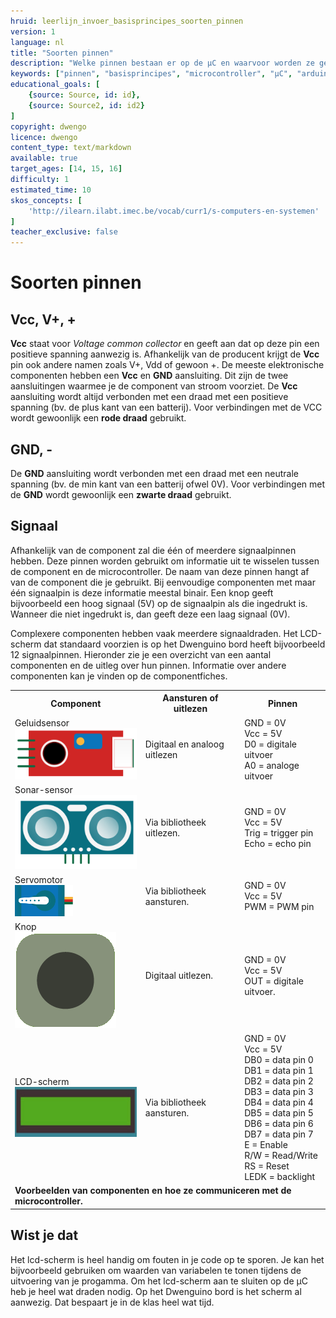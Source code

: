 ```yaml
---
hruid: leerlijn_invoer_basisprincipes_soorten_pinnen
version: 1
language: nl
title: "Soorten pinnen"
description: "Welke pinnen bestaan er op de µC en waarvoor worden ze gebruikt?"
keywords: ["pinnen", "basisprincipes", "microcontroller", "µC", "arduino", "dwenguino"]
educational_goals: [
    {source: Source, id: id}, 
    {source: Source2, id: id2}
]
copyright: dwengo
licence: dwengo
content_type: text/markdown
available: true
target_ages: [14, 15, 16]
difficulty: 1
estimated_time: 10
skos_concepts: [
    'http://ilearn.ilabt.imec.be/vocab/curr1/s-computers-en-systemen'
]
teacher_exclusive: false
---
```


# Soorten pinnen

## Vcc, V+, +

**Vcc** staat voor *Voltage common collector* en geeft aan dat op deze pin een positieve spanning aanwezig is. Afhankelijk van de producent krijgt de **Vcc**  pin ook andere namen zoals V+, Vdd of gewoon +. De meeste elektronische componenten hebben een **Vcc** en **GND** aansluiting. Dit zijn de twee aansluitingen waarmee je de component van stroom voorziet. De **Vcc** aansluiting wordt altijd verbonden met een draad met een positieve spanning (bv. de plus kant van een batterij). Voor verbindingen met de VCC wordt gewoonlijk een **rode draad** gebruikt. 

## GND, -

De **GND** aansluiting wordt verbonden met een draad met een neutrale spanning (bv. de min kant van een batterij ofwel 0V). Voor verbindingen met de **GND** wordt gewoonlijk een **zwarte draad** gebruikt. 

## Signaal

Afhankelijk van de component zal die één of meerdere signaalpinnen hebben. Deze pinnen worden gebruikt om informatie uit te wisselen tussen de component en de microcontroller. De naam van deze pinnen hangt af van de component die je gebruikt. Bij eenvoudige componenten met maar één signaalpin is deze informatie meestal binair. Een knop geeft bijvoorbeeld een hoog signaal (5V) op de signaalpin als die ingedrukt is. Wanneer die niet ingedrukt is, dan geeft deze een laag signaal (0V).

Complexere componenten hebben vaak meerdere signaaldraden. Het LCD-scherm dat standaard voorzien is op het Dwenguino bord heeft bijvoorbeeld 12 signaalpinnen. Hieronder zie je een overzicht van een aantal componenten en de uitleg over hun pinnen. Informatie over andere componenten kan je vinden op de componentfiches.

<table>
    <tr>
        <th>
            <strong>Component</strong>
        </th>
        <th>
            <strong>Aansturen of uitlezen</strong>
        </th>
        <th>
            <strong>Pinnen</strong>
        </th>
    </tr>
    <tr>
        <td>
            <div>Geluidsensor</div>
            <img src="img/sound.png" alt="Afbeelding geluidsensor" title="Afbeelding geluidsensor"></img>
        </td>
        <td>
            Digitaal en analoog uitlezen
        </td>
        <td>
            GND = 0V</br>
            Vcc = 5V</br>
            D0 = digitale uitvoer</br>
            A0 = analoge uitvoer
        </td>
    </tr>
    <tr>
        <td>
            <div>Sonar-sensor</div>
            <img src="img/sonar.png" alt="Afbeelding sonar-sensor" title="Afbeelding sonar-sensor"></img>
        </td>
        <td>
            Via bibliotheek uitlezen.
        </td>
        <td>
            GND = 0V</br>
            Vcc = 5V</br>
            Trig = trigger pin</br>
            Echo = echo pin
        </td>
    </tr>
    <tr>
        <td>
            <div>Servomotor</div>
            <img src="img/servo.png" alt="Afbeelding servomotor" title="Afbeelding servomotor"></img>
        </td>
        <td>
            Via bibliotheek aansturen.
        </td>
        <td>
            GND = 0V</br>
            Vcc = 5V</br>
            PWM = PWM pin
        </td>
    </tr>
    <tr>
        <td>
            <div>Knop</div>
            <img src="img/button.png" alt="Afbeelding knop" title="Afbeelding knop"></img>
        </td>
        <td>
            Digitaal uitlezen.
        </td>
        <td>
            GND = 0V</br>
            Vcc = 5V</br>
            OUT = digitale uitvoer.
        </td>
    </tr>
    <tr>
        <td>
            <div>LCD-scherm</div>
            <img src="img/lcd.png" alt="Afbeelding lcd-scherm" title="Afbeelding lcd-scherm"></img>
        </td>
        <td>
            Via bibliotheek aansturen.
        </td>
        <td>
            GND = 0V</br>
            Vcc = 5V</br>
            DB0 = data pin 0</br>
            DB1 = data pin 1</br>
            DB2 = data pin 2</br>
            DB3 = data pin 3</br>
            DB4 = data pin 4</br>
            DB5 = data pin 5</br>
            DB6 = data pin 6</br>
            DB7 = data pin 7</br>
            E = Enable</br>
            R/W = Read/Write</br>
            RS = Reset</br>
            LEDK = backlight</br>
        </td>
    </tr>
    <tr>
        <td colspan=3><strong>Voorbeelden van componenten en hoe ze communiceren met de microcontroller.</strong></td>
    </tr>
</table>

<div class="dwengo-content sideinfo">
    <h2>Wist je dat</h2>
    <p>
    Het lcd-scherm is heel handig om fouten in je code op te sporen. Je kan het bijvoorbeeld gebruiken om waarden van variabelen te tonen tijdens de uitvoering van je progamma. Om het lcd-scherm aan te sluiten op de µC heb je heel wat draden nodig. Op het Dwenguino bord is het scherm al aanwezig. Dat bespaart je in de klas heel wat tijd.
    </p>
</div>
